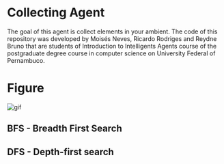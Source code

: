 # Collecting Agent
The goal of this agent is collect elements in your ambient. The code of this  repository was developed by Moisés Neves, Ricardo Rodriges and Reydne Bruno that are students of Introduction to Intelligents Agents course of the postgraduate degree course in computer science on University Federal of Pernambuco.

# Figure

![gif](https://user-images.githubusercontent.com/28721925/86967222-ba8b9900-c140-11ea-8c07-f772a81cd15b.gif)

## BFS - Breadth First Search



## DFS - Depth-first search
